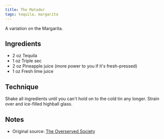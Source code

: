 ```yaml
---
title: The Matador
tags: tequila, margarita
---
```


A variation on the Margarita.


Ingredients
-----------

* 2 oz Tequila
* 1 oz Triple sec
* 2 oz Pineapple juice (more power to you if it's fresh-pressed)
* 1 oz Fresh lime juice


Technique
-----------

Shake all ingredients until you can't hold on to the cold tin any longer. Strain over and ice-filled highball glass.


Notes
-----------

* Original source: [The Overserved Society](http://www.birchbox.com/men/guide/post/the-overserved-society-presents-the-matador)
